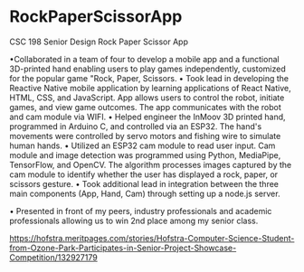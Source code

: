 # RockPaperScissorApp
CSC 198 Senior Design Rock Paper Scissor App

•Collaborated in a team of four to develop a mobile app and a functional 3D-printed hand enabling users to play games independently, customized for the popular game "Rock, Paper, Scissors.
• Took lead in developing the Reactive Native mobile application by learning applications of React Native, HTML, CSS, and JavaScript. App allows users to control the robot, initiate games, and view game outcomes. The app communicates with the robot and cam module via WIFI.
• Helped engineer the InMoov 3D printed hand, programmed in Arduino C, and controlled via an ESP32. The hand's movements were controlled by servo motors and fishing wire to simulate human hands.
• Utilized an ESP32 cam module to read user input. Cam module and image detection was programmed using Python, MediaPipe, TensorFlow, and OpenCV. The algorithm processes images captured by the cam module to identify whether the user has displayed a rock, paper, or scissors gesture.
• Took additional lead in integration between the three main components (App, Hand, Cam) through setting up a node.js server.

• Presented in front of my peers, industry professionals and academic professionals allowing us to win 2nd place among my senior class.

https://hofstra.meritpages.com/stories/Hofstra-Computer-Science-Student-from-Ozone-Park-Participates-in-Senior-Project-Showcase-Competition/132927179
